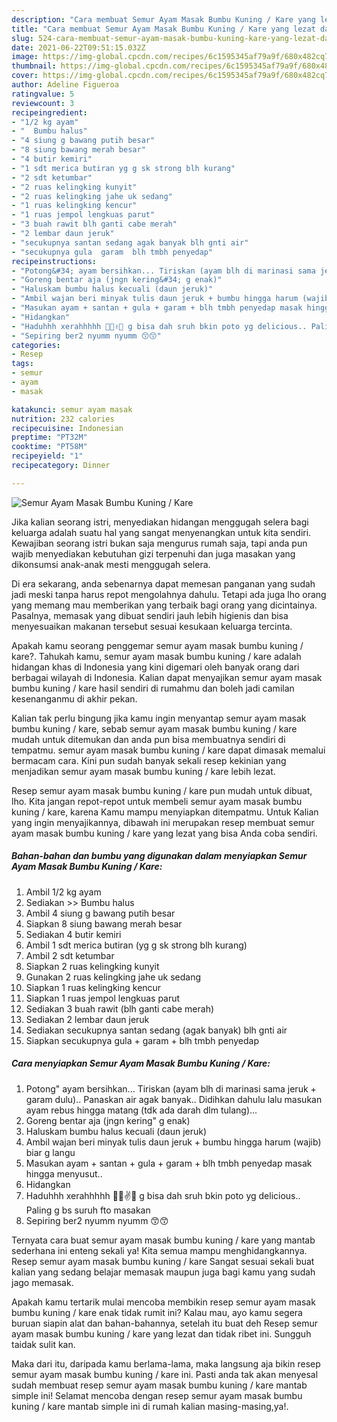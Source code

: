 ```yaml
---
description: "Cara membuat Semur Ayam Masak Bumbu Kuning / Kare yang lezat dan Mudah Dibuat"
title: "Cara membuat Semur Ayam Masak Bumbu Kuning / Kare yang lezat dan Mudah Dibuat"
slug: 524-cara-membuat-semur-ayam-masak-bumbu-kuning-kare-yang-lezat-dan-mudah-dibuat
date: 2021-06-22T09:51:15.032Z
image: https://img-global.cpcdn.com/recipes/6c1595345af79a9f/680x482cq70/semur-ayam-masak-bumbu-kuning-kare-foto-resep-utama.jpg
thumbnail: https://img-global.cpcdn.com/recipes/6c1595345af79a9f/680x482cq70/semur-ayam-masak-bumbu-kuning-kare-foto-resep-utama.jpg
cover: https://img-global.cpcdn.com/recipes/6c1595345af79a9f/680x482cq70/semur-ayam-masak-bumbu-kuning-kare-foto-resep-utama.jpg
author: Adeline Figueroa
ratingvalue: 5
reviewcount: 3
recipeingredient:
- "1/2 kg ayam"
- "  Bumbu halus"
- "4 siung g bawang putih besar"
- "8 siung bawang merah besar"
- "4 butir kemiri"
- "1 sdt merica butiran yg g sk strong blh kurang"
- "2 sdt ketumbar"
- "2 ruas kelingking kunyit"
- "2 ruas kelingking jahe uk sedang"
- "1 ruas kelingking kencur"
- "1 ruas jempol lengkuas parut"
- "3 buah rawit blh ganti cabe merah"
- "2 lembar daun jeruk"
- "secukupnya santan sedang agak banyak blh gnti air"
- "secukupnya gula  garam  blh tmbh penyedap"
recipeinstructions:
- "Potong&#34; ayam bersihkan... Tiriskan (ayam blh di marinasi sama jeruk + garam dulu).. Panaskan air agak banyak.. Didihkan dahulu lalu masukan ayam rebus hingga matang (tdk ada darah dlm tulang)..."
- "Goreng bentar aja (jngn kering&#34; g enak)"
- "Haluskam bumbu halus kecuali (daun jeruk)"
- "Ambil wajan beri minyak tulis daun jeruk + bumbu hingga harum (wajib) biar g langu"
- "Masukan ayam + santan + gula + garam + blh tmbh penyedap masak hingga menyusut.."
- "Hidangkan"
- "Haduhhh xerahhhhh 🙌🙋✌😑 g bisa dah sruh bkin poto yg delicious.. Paling g bs suruh fto masakan"
- "Sepiring ber2 nyumm nyumm 😙😙"
categories:
- Resep
tags:
- semur
- ayam
- masak

katakunci: semur ayam masak 
nutrition: 232 calories
recipecuisine: Indonesian
preptime: "PT32M"
cooktime: "PT58M"
recipeyield: "1"
recipecategory: Dinner

---
```



![Semur Ayam Masak Bumbu Kuning / Kare](https://img-global.cpcdn.com/recipes/6c1595345af79a9f/680x482cq70/semur-ayam-masak-bumbu-kuning-kare-foto-resep-utama.jpg)

Jika kalian seorang istri, menyediakan hidangan menggugah selera bagi keluarga adalah suatu hal yang sangat menyenangkan untuk kita sendiri. Kewajiban seorang istri bukan saja mengurus rumah saja, tapi anda pun wajib menyediakan kebutuhan gizi terpenuhi dan juga masakan yang dikonsumsi anak-anak mesti menggugah selera.

Di era  sekarang, anda sebenarnya dapat memesan panganan yang sudah jadi meski tanpa harus repot mengolahnya dahulu. Tetapi ada juga lho orang yang memang mau memberikan yang terbaik bagi orang yang dicintainya. Pasalnya, memasak yang dibuat sendiri jauh lebih higienis dan bisa menyesuaikan makanan tersebut sesuai kesukaan keluarga tercinta. 



Apakah kamu seorang penggemar semur ayam masak bumbu kuning / kare?. Tahukah kamu, semur ayam masak bumbu kuning / kare adalah hidangan khas di Indonesia yang kini digemari oleh banyak orang dari berbagai wilayah di Indonesia. Kalian dapat menyajikan semur ayam masak bumbu kuning / kare hasil sendiri di rumahmu dan boleh jadi camilan kesenanganmu di akhir pekan.

Kalian tak perlu bingung jika kamu ingin menyantap semur ayam masak bumbu kuning / kare, sebab semur ayam masak bumbu kuning / kare mudah untuk ditemukan dan anda pun bisa membuatnya sendiri di tempatmu. semur ayam masak bumbu kuning / kare dapat dimasak memalui bermacam cara. Kini pun sudah banyak sekali resep kekinian yang menjadikan semur ayam masak bumbu kuning / kare lebih lezat.

Resep semur ayam masak bumbu kuning / kare pun mudah untuk dibuat, lho. Kita jangan repot-repot untuk membeli semur ayam masak bumbu kuning / kare, karena Kamu mampu menyiapkan ditempatmu. Untuk Kalian yang ingin menyajikannya, dibawah ini merupakan resep membuat semur ayam masak bumbu kuning / kare yang lezat yang bisa Anda coba sendiri.

<!--inarticleads1-->

##### Bahan-bahan dan bumbu yang digunakan dalam menyiapkan Semur Ayam Masak Bumbu Kuning / Kare:

1. Ambil 1/2 kg ayam
1. Sediakan  &gt;&gt; Bumbu halus
1. Ambil 4 siung g bawang putih besar
1. Siapkan 8 siung bawang merah besar
1. Sediakan 4 butir kemiri
1. Ambil 1 sdt merica butiran (yg g sk strong blh kurang)
1. Ambil 2 sdt ketumbar
1. Siapkan 2 ruas kelingking kunyit
1. Gunakan 2 ruas kelingking jahe uk sedang
1. Siapkan 1 ruas kelingking kencur
1. Siapkan 1 ruas jempol lengkuas parut
1. Sediakan 3 buah rawit (blh ganti cabe merah)
1. Sediakan 2 lembar daun jeruk
1. Sediakan secukupnya santan sedang (agak banyak) blh gnti air
1. Siapkan secukupnya gula + garam + blh tmbh penyedap




<!--inarticleads2-->

##### Cara menyiapkan Semur Ayam Masak Bumbu Kuning / Kare:

1. Potong&#34; ayam bersihkan... Tiriskan (ayam blh di marinasi sama jeruk + garam dulu).. Panaskan air agak banyak.. Didihkan dahulu lalu masukan ayam rebus hingga matang (tdk ada darah dlm tulang)...
1. Goreng bentar aja (jngn kering&#34; g enak)
1. Haluskam bumbu halus kecuali (daun jeruk)
1. Ambil wajan beri minyak tulis daun jeruk + bumbu hingga harum (wajib) biar g langu
1. Masukan ayam + santan + gula + garam + blh tmbh penyedap masak hingga menyusut..
1. Hidangkan
1. Haduhhh xerahhhhh 🙌🙋✌😑 g bisa dah sruh bkin poto yg delicious.. Paling g bs suruh fto masakan
1. Sepiring ber2 nyumm nyumm 😙😙




Ternyata cara buat semur ayam masak bumbu kuning / kare yang mantab sederhana ini enteng sekali ya! Kita semua mampu menghidangkannya. Resep semur ayam masak bumbu kuning / kare Sangat sesuai sekali buat kalian yang sedang belajar memasak maupun juga bagi kamu yang sudah jago memasak.

Apakah kamu tertarik mulai mencoba membikin resep semur ayam masak bumbu kuning / kare enak tidak rumit ini? Kalau mau, ayo kamu segera buruan siapin alat dan bahan-bahannya, setelah itu buat deh Resep semur ayam masak bumbu kuning / kare yang lezat dan tidak ribet ini. Sungguh taidak sulit kan. 

Maka dari itu, daripada kamu berlama-lama, maka langsung aja bikin resep semur ayam masak bumbu kuning / kare ini. Pasti anda tak akan menyesal sudah membuat resep semur ayam masak bumbu kuning / kare mantab simple ini! Selamat mencoba dengan resep semur ayam masak bumbu kuning / kare mantab simple ini di rumah kalian masing-masing,ya!.


